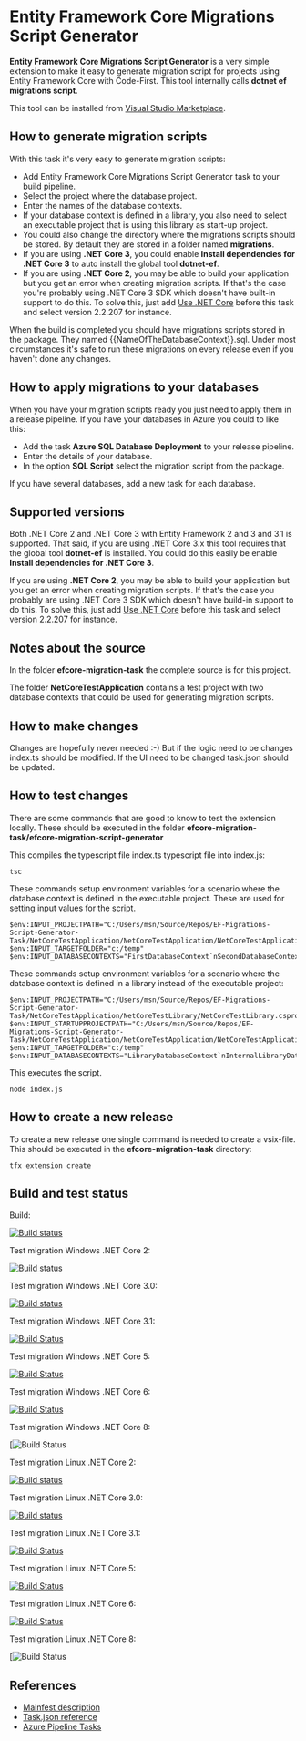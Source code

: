 # Entity Framework Core Migrations Script Generator

**Entity Framework Core Migrations Script Generator** is a very simple extension to make it easy
to generate migration script for projects using Entity Framework Core with Code-First. This tool internally calls **dotnet ef migrations script**.

This tool can be installed from [Visual Studio
Marketplace](https://marketplace.visualstudio.com/items?itemName=pekspro.pekspro-efcore-migration-script-generator).

## How to generate migration scripts

With this task it's very easy to generate migration scripts:

* Add Entity Framework Core Migrations Script Generator task to your build pipeline.
* Select the project where the database project.
* Enter the names of the database contexts.
* If your database context is defined in a library, you also need to select an executable project that is using this library as start-up project.
* You could also change the directory where the migrations scripts should be stored. By default they are stored in a folder named **migrations**.
* If you are using **.NET Core 3**, you could enable **Install dependencies for .NET Core 3** to auto install the global tool **dotnet-ef**.
* If you are using **.NET Core 2**, you may be able to build your application but you get an error when creating migration scripts. If that's the case you're probably using .NET Core 3 SDK which doesn't have built-in support to do this. To solve this, just add [Use .NET Core](https://docs.microsoft.com/en-gb/azure/devops/pipelines/tasks/tool/dotnet-core-tool-installer?view=azure-devops) before this task and select version 2.2.207 for instance.

When the build is completed you should have migrations scripts stored in the package. They named {{NameOfTheDatabaseContext}}.sql. Under most circumstances it's safe to run these migrations on every release even if you haven't done any changes.

## How to apply migrations to your databases

When you have your migration scripts ready you just need to apply them in a release pipeline. If you have your databases in Azure you could to like this:

* Add the task **Azure SQL Database Deployment** to your release pipeline.
* Enter the details of your database.
* In the option **SQL Script** select the migration script from the package.

If you have several databases, add a new task for each database.

## Supported versions

Both .NET Core 2 and .NET Core 3 with Entity Framework 2 and 3 and 3.1 is supported. That said, if you are using .NET Core 3.x this tool requires that the global tool **dotnet-ef** is installed. You could do this easily be enable **Install dependencies for .NET Core 3**.

If you are using **.NET Core 2**, you may be able to build your application but you get an error when creating migration scripts. If that's the case you probably are using .NET Core 3 SDK which doesn't have build-in support to do this. To solve this, just add [Use .NET Core](https://docs.microsoft.com/en-gb/azure/devops/pipelines/tasks/tool/dotnet-core-tool-installer?view=azure-devops) before this task and select version 2.2.207 for instance.

## Notes about the source

In the folder **efcore-migration-task** the complete source is for this project.

The folder **NetCoreTestApplication** contains a test project with two database contexts
that could be used for generating migration scripts.

## How to make changes

Changes are hopefully never needed :-) But if the logic need to be changes index.ts should be modified.
If the UI need to be changed task.json should be updated.

## How to test changes

There are some commands that are good to know to test the extension locally. These should be executed
in the folder **efcore-migration-task/efcore-migration-script-generator**

This compiles the typescript file index.ts typescript file into index.js:

    tsc

These commands setup environment variables for a scenario where the database context is defined in the executable project. These are used for setting input values for the script.

    $env:INPUT_PROJECTPATH="C:/Users/msn/Source/Repos/EF-Migrations-Script-Generator-Task/NetCoreTestApplication/NetCoreTestApplication/NetCoreTestApplication.csproj"
    $env:INPUT_TARGETFOLDER="c:/temp"
    $env:INPUT_DATABASECONTEXTS="FirstDatabaseContext`nSecondDatabaseContext"

These commands setup environment variables for a scenario where the database context is defined in a library instead of the executable project:

    $env:INPUT_PROJECTPATH="C:/Users/msn/Source/Repos/EF-Migrations-Script-Generator-Task/NetCoreTestApplication/NetCoreTestLibrary/NetCoreTestLibrary.csproj"
    $env:INPUT_STARTUPPROJECTPATH="C:/Users/msn/Source/Repos/EF-Migrations-Script-Generator-Task/NetCoreTestApplication/NetCoreTestApplication/NetCoreTestApplication.csproj"
    $env:INPUT_TARGETFOLDER="c:/temp"
    $env:INPUT_DATABASECONTEXTS="LibraryDatabaseContext`nInternalLibraryDatabaseContext"

This executes the script.

    node index.js

## How to create a new release

To create a new release one single command is needed to create a vsix-file. This should be executed
in the **efcore-migration-task** directory:

    tfx extension create

## Build and test status

Build:

[![Build status](https://dev.azure.com/pekspro/EF-Migrations-Script-Generator-Task/_apis/build/status/Build%20extension)](https://dev.azure.com/pekspro/EF-Migrations-Script-Generator-Task/_build/latest?definitionId=11)

Test migration Windows .NET Core 2:

[![Build status](https://dev.azure.com/pekspro/EF-Migrations-Script-Generator-Task/_apis/build/status/Test%20Migration%20Task%20-%20Windows)](https://dev.azure.com/pekspro/EF-Migrations-Script-Generator-Task/_build/latest?definitionId=10)

Test migration Windows .NET Core 3.0:

[![Build status](https://dev.azure.com/pekspro/EF-Migrations-Script-Generator-Task/_apis/build/status/Test%20Migration%20Windows%20.Net%20Core%203)](https://dev.azure.com/pekspro/EF-Migrations-Script-Generator-Task/_build/latest?definitionId=20)

Test migration Windows .NET Core 3.1:

[![Build Status](https://dev.azure.com/pekspro/EF-Migrations-Script-Generator-Task/_apis/build/status/Test%20Migration%20Windows%20.Net%20Core%203.1?branchName=master)](https://dev.azure.com/pekspro/EF-Migrations-Script-Generator-Task/_build/latest?definitionId=22&branchName=master)

Test migration Windows .NET Core 5:

[![Build Status](https://dev.azure.com/pekspro/EF-Migrations-Script-Generator-Task/_apis/build/status/Test%20Migration%20Windows%20.Net%20Core%205?branchName=master)](https://dev.azure.com/pekspro/EF-Migrations-Script-Generator-Task/_build/latest?definitionId=32&branchName=master)

Test migration Windows .NET Core 6:

[![Build Status](https://dev.azure.com/pekspro/EF-Migrations-Script-Generator-Task/_apis/build/status/Test%20Migration%20Windows%20.Net%20Core%206?branchName=master)](https://dev.azure.com/pekspro/EF-Migrations-Script-Generator-Task/_build/latest?definitionId=37&branchName=master)

Test migration Windows .NET Core 8:

[![Build Status](https://pekspro.visualstudio.com/EF-Migrations-Script-Generator-Task/_apis/build/status/Test%20Migration%20Windows%20.Net%20Core%208)

Test migration Linux .NET Core 2:

[![Build status](https://dev.azure.com/pekspro/EF-Migrations-Script-Generator-Task/_apis/build/status/Test%20Migration%20Task%20-%20Linux)](https://dev.azure.com/pekspro/EF-Migrations-Script-Generator-Task/_build/latest?definitionId=7)

Test migration Linux .NET Core 3.0:

[![Build status](https://dev.azure.com/pekspro/EF-Migrations-Script-Generator-Task/_apis/build/status/Test%20Migration%20Linux%20.Net%20Core%203)](https://dev.azure.com/pekspro/EF-Migrations-Script-Generator-Task/_build/latest?definitionId=21)

Test migration Linux .NET Core 3.1:

[![Build Status](https://dev.azure.com/pekspro/EF-Migrations-Script-Generator-Task/_apis/build/status/Test%20Migration%20Linux%20.Net%20Core%203.1?branchName=master)](https://dev.azure.com/pekspro/EF-Migrations-Script-Generator-Task/_build/latest?definitionId=23&branchName=master)

Test migration Linux .NET Core 5:

[![Build Status](https://dev.azure.com/pekspro/EF-Migrations-Script-Generator-Task/_apis/build/status/Test%20Migration%20Linux%20.Net%20Core%205?branchName=master)](https://dev.azure.com/pekspro/EF-Migrations-Script-Generator-Task/_build/latest?definitionId=31&branchName=master)

Test migration Linux .NET Core 6:

[![Build Status](https://dev.azure.com/pekspro/EF-Migrations-Script-Generator-Task/_apis/build/status/Test%20Migration%20Linux%20.Net%20Core%206?branchName=master)](https://dev.azure.com/pekspro/EF-Migrations-Script-Generator-Task/_build/latest?definitionId=38&branchName=master)

Test migration Linux .NET Core 8:

[![Build Status](https://pekspro.visualstudio.com/EF-Migrations-Script-Generator-Task/_apis/build/status/Test%20Migration%20Linux%20.Net%20Core%208)

## References

* [Mainfest description](https://docs.microsoft.com/sv-se/azure/devops/extend/develop/manifest)
* [Task.json reference](https://raw.githubusercontent.com/Microsoft/vsts-task-lib/master/tasks.schema.json)
* [Azure Pipeline Tasks](https://github.com/Microsoft/azure-pipelines-tasks)

